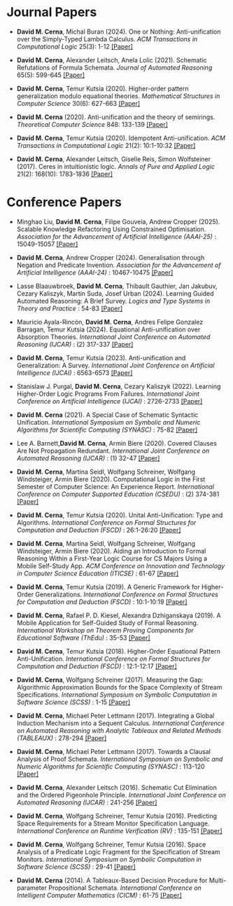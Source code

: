 # Journal Papers

- <strong>David M. Cerna</strong>, Michal Buran (2024). One or Nothing: Anti-unification over the Simply-Typed Lambda Calculus. 
 <em> ACM Transactions in  Computational Logic </em> 25(3): 1-12 [[Paper]](https://dl.acm.org/doi/10.1145/3654798) 

- <strong>David M. Cerna</strong>, Alexander Leitsch, Anela Lolic (2021). Schematic Refutations of Formula Schemata. 
 <em> Journal of Automated Reasoning </em>  65(5): 599-645 [[Paper]](https://link.springer.com/article/10.1007/s10817-020-09583-8) 

- <strong>David M. Cerna</strong>, Temur Kutsia (2020). Higher-order pattern generalization modulo equational theories. 
 <em> Mathematical Structures in Computer Science </em>  30(6): 627-663  [[Paper]](https://www.cambridge.org/core/journals/mathematical-structures-in-computer-science/article/higherorder-pattern-generalization-modulo-equational-theories/88E26F155F0FD02B3EDD648971D9AD1B) 

- <strong>David M. Cerna</strong> (2020). Anti-unification and the theory of semirings. 
 <em> Theoretical Computer Science </em> 848: 133-139  [[Paper]](https://www.sciencedirect.com/science/article/pii/S0304397520306034?via%3Dihub) 

- <strong>David M. Cerna</strong>, Temur Kutsia (2020). Idempotent Anti-unification. 
 <em> ACM Transactions in  Computational Logic </em> 21(2): 10:1-10:32 [[Paper]](https://dl.acm.org/doi/10.1145/3359060) 

- <strong>David M. Cerna</strong>, Alexander Leitsch, Giselle Reis, Simon Wolfsteiner (2017). Ceres in intuitionistic logic. 
 <em> Annals of Pure and Applied Logic </em> 21(2): 168(10): 1783-1836 [[Paper]](https://dl.acm.org/doi/10.1145/3359060) 

# Conference Papers

- Minghao Liu, <strong>David M. Cerna</strong>, Filipe Gouveia, Andrew Cropper (2025). Scalable Knowledge Refactoring Using Constrained Optimisation.
 <em> Association for the Advancement of Artificial Intelligence (AAAI-25) </em>: 15049-15057 [[Paper]](https://ojs.aaai.org/index.php/AAAI/article/view/33650) 

-  <strong>David M. Cerna</strong>, Andrew Cropper (2024). Generalisation through Negation and Predicate Invention.
 <em> Association for the Advancement of Artificial Intelligence (AAAI-24) </em>:  10467-10475 [[Paper]](https://doi.org/10.1609/aaai.v38i9.28915) 

-  Lasse Blaauwbroek, <strong>David M. Cerna</strong>, Thibault Gauthier, Jan Jakubuv, Cezary Kaliszyk, Martin Suda, Josef Urban (2024). Learning Guided Automated Reasoning: A Brief Survey.
 <em> Logics and Type Systems in Theory and Practice </em>:  54-83 [[Paper]](https://doi.org/10.1007/978-3-031-61716-4_4) 

-  Mauricio Ayala-Rincón, <strong>David M. Cerna</strong>, Andres Felipe Gonzalez Barragan, Temur Kutsia (2024). Equational Anti-unification over Absorption Theories.
 <em> International Joint Conference on Automated Reasoning (IJCAR) </em>: (2)  317-337 [[Paper]](https://doi.org/10.1007/978-3-031-63501-4_17) 

-  <strong>David M. Cerna</strong>, Temur Kutsia (2023). Anti-unification and Generalization: A Survey.
 <em> International Joint Conference on Artificial Intelligence (IJCAI) </em>:  6563-6573 [[Paper]](https://doi.org/10.24963/ijcai.2023/736) 

- Stanislaw J. Purgal, <strong>David M. Cerna</strong>, Cezary Kaliszyk (2022). Learning Higher-Order Logic Programs From Failures.
 <em> International Joint Conference on Artificial Intelligence (IJCAI) </em>:  2726-2733 [[Paper]](https://doi.org/10.24963/ijcai.2022/378)

- <strong>David M. Cerna</strong> (2021). A Special Case of Schematic Syntactic Unification.
 <em>  International Symposium on Symbolic and Numeric Algorithms for Scientific Computing (SYNASC) </em>:  75-82 [[Paper]](https://doi.org/10.1109/SYNASC54541.2021.00024)

- Lee A. Barnett,<strong>David M. Cerna</strong>, Armin Biere (2020). Covered Clauses Are Not Propagation Redundant.
 <em>  International Joint Conference on Automated Reasoning (IJCAR) </em>: (1) 32-47 [[Paper]](https://doi.org/10.1007/978-3-030-51074-9_3)

- <strong>David M. Cerna</strong>, Martina Seidl, Wolfgang Schreiner, Wolfgang Windsteiger, Armin Biere (2020). Computational Logic in the First Semester of Computer Science: An Experience Report.
 <em>  International Conference on Computer Supported Education (CSEDU) </em>:  (2) 374-381 [[Paper]](https://doi.org/10.5220/0009464403740381)

- <strong>David M. Cerna</strong>, Temur Kutsia (2020). Unital Anti-Unification: Type and Algorithms.
 <em>  International Conference on Formal Structures for Computation and Deduction (FSCD) </em>:  26:1-26:20
 [[Paper]](https://doi.org/10.4230/LIPIcs.FSCD.2020.26)

- <strong>David M. Cerna</strong>, Martina Seidl, Wolfgang Schreiner, Wolfgang Windsteiger, Armin Biere (2020). Aiding an Introduction to Formal Reasoning Within a First-Year Logic Course for CS Majors Using a Mobile Self-Study App.
 <em>  ACM Conference on Innovation and Technology in Computer Science Education (ITICSE) </em>:  61-67 [[Paper]](https://doi.org/10.1145/3341525.3387409)

- <strong>David M. Cerna</strong>, Temur Kutsia (2019). A Generic Framework for Higher-Order Generalizations.
 <em>  International Conference on Formal Structures for Computation and Deduction (FSCD) </em>:  10:1-10:19
 [[Paper]](https://doi.org/10.4230/LIPIcs.FSCD.2019.10)

- <strong>David M. Cerna</strong>, Rafael P. D. Kiesel, Alexandra Dzhiganskaya (2019). A Mobile Application for Self-Guided Study of Formal Reasoning.
 <em> International Workshop on Theorem Proving Components for Educational Software (ThEdu) </em>:  35-53
 [[Paper]](https://doi.org/10.4204/EPTCS.313.3)

- <strong>David M. Cerna</strong>, Temur Kutsia (2018). Higher-Order Equational Pattern Anti-Unification.
 <em> International Conference on Formal Structures for Computation and Deduction (FSCD) </em>: 12:1-12:17
 [[Paper]](https://doi.org/10.4230/LIPIcs.FSCD.2018.12)

- <strong>David M. Cerna</strong>, Wolfgang Schreiner (2017). Measuring the Gap: Algorithmic Approximation Bounds for the Space Complexity of Stream Specifications.
 <em> International Symposium on Symbolic Computation in Software Science (SCSS) </em>: 1-15
 [[Paper]](https://doi.org/10.29007/t3jg)

- <strong>David M. Cerna</strong>, Michael Peter Lettmann (2017). Integrating a Global Induction Mechanism into a Sequent Calculus.
 <em> International Conference on Automated Reasoning with Analytic Tableaux and Related Methods  (TABLEAUX) </em>: 278-294
 [[Paper]](https://doi.org/10.1007/978-3-319-66902-1_17)

- <strong>David M. Cerna</strong>, Michael Peter Lettmann (2017). Towards a Clausal Analysis of Proof Schemata.
 <em> International Symposium on Symbolic and Numeric Algorithms for Scientific Computing  (SYNASC) </em>: 113-120
 [[Paper]](https://doi.org/10.1109/SYNASC.2017.00029)

- <strong>David M. Cerna</strong>, Alexander Leitsch (2016). Schematic Cut Elimination and the Ordered Pigeonhole Principle.
 <em> International Joint Conference on Automated Reasoning  (IJCAR) </em>: 241-256
 [[Paper]](https://doi.org/10.1007/978-3-319-40229-1_17)

- <strong>David M. Cerna</strong>, Wolfgang Schreiner, Temur Kutsia (2016). Predicting Space Requirements for a Stream Monitor Specification Language.
 <em> International Conference on Runtime Verification (RV) </em>: 135-151
 [[Paper]](https://doi.org/10.1007/978-3-319-46982-9_9)

- <strong>David M. Cerna</strong>, Wolfgang Schreiner, Temur Kutsia (2016). Space Analysis of a Predicate Logic Fragment for the Specification of Stream Monitors.
 <em> International Symposium on Symbolic Computation in Software Science (SCSS) </em>: 29-41
 [[Paper]](https://doi.org/10.29007/jnj2)

- <strong>David M. Cerna</strong> (2014). A Tableaux-Based Decision Procedure for Multi-parameter Propositional Schemata.
 <em> International Conference on Intelligent Computer Mathematics (CICM) </em>: 61-75
 [[Paper]](https://doi.org/10.1007/978-3-319-08434-3_6)
